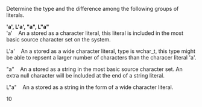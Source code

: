 Determine the type and the difference among the following groups of literals. 

**'a', L'a', "a", L"a"**  
'a' &nbsp;&nbsp; An a stored as a character literal, this literal is included in the most basic source character set on the system.  

L'a' &nbsp;&nbsp; An a stored as a wide character literal, type is wchar_t, this type might be able to repsent a larger number of characters than the characer literal 'a'. 

"a" &nbsp;&nbsp; An a stored as a string in the most basic source character set. An extra null character will be included at the end of a string literal. 

L"a" &nbsp;&nbsp; An a stored as a string in the form of a wide character literal.  

10
